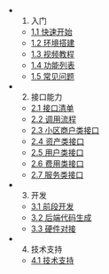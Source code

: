 
* 1. 入门

  * [1.1 快速开始](README.md)
  * [1.2 环境搭建](start/installHc.md)
  * [1.3 视频教程](start/vedio.md)
  * [1.4 功能列表](func/funcation.md)
  * [1.5 常见问题](start/question.md)

* 2. 接口能力

  * [2.1 接口清单](api/Readme.md)
  * [2.2 调用流程](api/apiStart.md)
  * [2.3 小区商户类接口](api/community/index.md)
  * [2.4 资产类接口](api/capital/index.md)
  * [2.5 用户类接口](api/user/index.md)
  * [2.6 费用类接口](api/fee/index.md)
  * [2.7 服务类接口](api/service/index.md)

* 3. 开发

  * [3.1 前段开发](develop/front.md)
  * [3.2 后端代码生成](develop/api.md)
  * [3.3 硬件对接](develop/machine.md)

* 4. 技术支持

  * [4.1 技术支持](license.md)